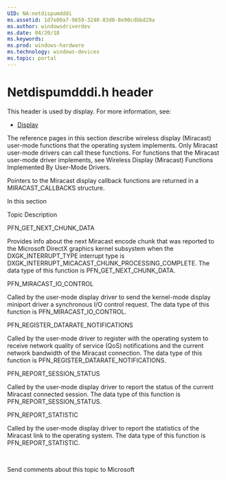 ```yaml
---
UID: NA:netdispumdddi
ms.assetid: 1d7e00a7-9659-3240-83d0-8e90cdbbd29a
ms.author: windowsdriverdev
ms.date: 04/20/18
ms.keywords: 
ms.prod: windows-hardware
ms.technology: windows-devices
ms.topic: portal
---
```


# Netdispumdddi.h header





This header is used by display. For more information, see:

- [Display](../_display/index.md)

The reference pages in this section describe wireless display (Miracast) user-mode functions that the operating system  implements. Only Miracast user-mode drivers can call these functions. For functions that the Miracast user-mode driver implements, see Wireless Display (Miracast) Functions Implemented By User-Mode Drivers.

Pointers to the Miracast display callback functions are returned in a MIRACAST_CALLBACKS structure.


In this section


Topic
Description




PFN_GET_NEXT_CHUNK_DATA



Provides info about the next Miracast encode chunk that was reported to the Microsoft DirectX graphics kernel subsystem when the DXGK_INTERRUPT_TYPE interrupt type is  DXGK_INTERRUPT_MICACAST_CHUNK_PROCESSING_COMPLETE.
The data type of this function is PFN_GET_NEXT_CHUNK_DATA.





PFN_MIRACAST_IO_CONTROL



Called by the user-mode display driver to send the kernel-mode  display miniport driver a synchronous I/O control request.
The data type of this function is PFN_MIRACAST_IO_CONTROL.





PFN_REGISTER_DATARATE_NOTIFICATIONS



Called by the user-mode driver to register with the operating system to receive network quality of service (QoS) notifications and the current  network bandwidth of the Miracast connection.
The data type of this function is PFN_REGISTER_DATARATE_NOTIFICATIONS.





PFN_REPORT_SESSION_STATUS



Called by the user-mode display driver to report the status of the current Miracast connected session.
The data type of this function is PFN_REPORT_SESSION_STATUS.





PFN_REPORT_STATISTIC



Called by the user-mode display driver to report the statistics of the Miracast link to the operating system.
The data type of this function is PFN_REPORT_STATISTIC.



 


Send comments about this topic to Microsoft


